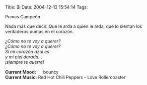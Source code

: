 Title: Bi
Date: 2004-12-13 15:54:14
Tags: 

<p>Pumas Campeón</p>

<p>Nada más que decir. Que le arda a quien le arda, que lo sientan los verdaderos pumas en el corazón.</p>

<p><em>¿Cómo no te voy a querer?<br/>
¿Cómo no te voy a querer?<br/>
Si mi corazón azul es<br/>
y mi piel dorada&#8230;<br/>
¡siempre te querré!</em></p>

<p><strong>Current Mood:</strong> <img width="15" height="15" src="http://stat.livejournal.com/img/mood/growf/smileys/bouncy.gif"/> bouncy<br/><strong>Current Music:</strong> Red Hot Chili Peppers - Love Rollercoaster</p>
